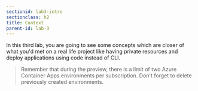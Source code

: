 ```yaml
---
sectionid: lab3-intro
sectionclass: h2
title: Context
parent-id: lab-3
---
```


In this third lab, you are going to see some concepts which are closer of what you'd met on a real life project like having private resources and deploy applications using code instead of CLI.

> Remember that during the preview, there is a limit of two Azure Container Apps environments per subscription. Don't forget to delete previously created environments.
